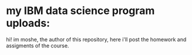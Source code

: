 # my IBM data science program uploads:
hi! im moshe, the author of this repository, here i'll post the homework and assigments of the course.
